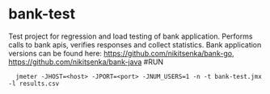 # bank-test
Test project for regression and load testing of bank application.
Performs calls to bank apis, verifies responses and collect statistics.
Bank application versions can be found here: https://github.com/nikitsenka/bank-go, https://github.com/nikitsenka/bank-java
#RUN
```
  jmeter -JHOST=<host> -JPORT=<port> -JNUM_USERS=1 -n -t bank-test.jmx -l results.csv
```

